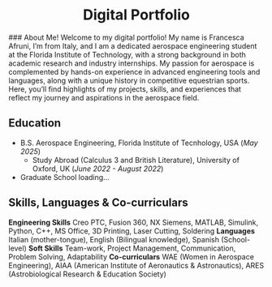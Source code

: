 <h1 align="center"> Digital Portfolio</h1>
### About Me!
Welcome to my digital portfolio! My name is Francesca Afruni, I’m from Italy, and I am a dedicated aerospace engineering student at the Florida Institute of Technology, with a strong background in both academic research and industry internships. My passion for aerospace is complemented by hands-on experience in advanced engineering tools and languages, along with a unique history in competitive equestrian sports. 
Here, you’ll find highlights of my projects, skills, and experiences that reflect my journey and aspirations in the aerospace field.

## Education
- B.S. Aerospace Engineering, Florida Institute of Tecnhology, USA (_May 2025_)
  - Study Abroad (Calculus 3 and British Literature), University of Oxford, UK (_June 2022 - August 2022_)
- Graduate School loading...
  
## Skills, Languages & Co-curriculars
**Engineering Skills**
Creo PTC, Fusion 360, NX Siemens, MATLAB, Simulink, Python, C++, MS Office, 3D Printing, Laser Cutting, Soldering
**Languages**
Italian (mother-tongue), English (Bilingual knowledge), Spanish (School-level)
**Soft Skills**
Team-work, Project Management, Communication, Problem Solving, Adaptability
**Co-curriculars**
WAE (Women in Aerospace Engineering), AIAA (American Institute of Aeronautics & Astronautics), ARES (Astrobiological Research & Education Society)


